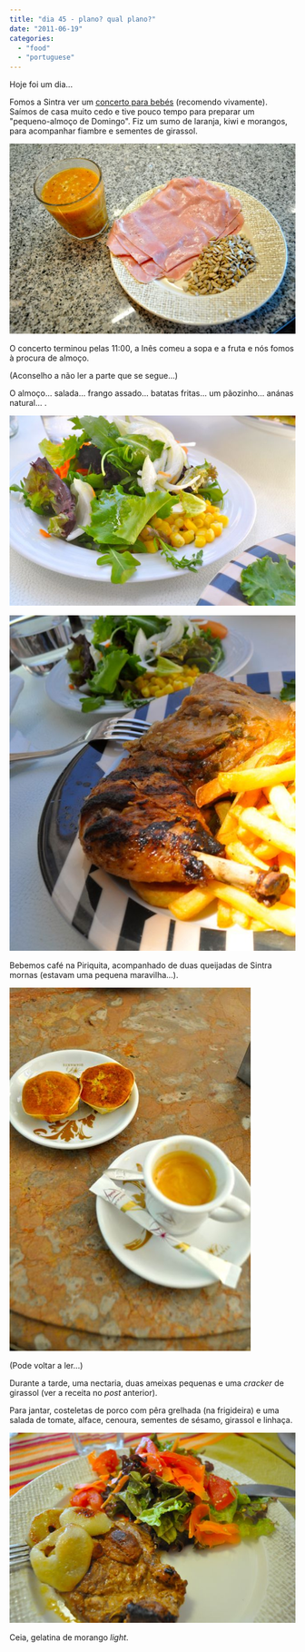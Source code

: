 ```yaml
---
title: "dia 45 - plano? qual plano?"
date: "2011-06-19"
categories: 
  - "food"
  - "portuguese"
---
```


Hoje foi um dia...  
  
Fomos a Sintra ver um [concerto para bebés](http://www.concertosparabebes.com/) (recomendo vivamente). Saímos de casa muito cedo e tive pouco tempo para preparar um "pequeno-almoço de Domingo". Fiz um sumo de laranja, kiwi e morangos, para acompanhar fiambre e sementes de girassol.  
  

[![](images/Cozinha+de+Caverna+-+1132.jpg)](http://4.bp.blogspot.com/-Ys-oA2MNBMI/Tf5hb2yDlWI/AAAAAAAAEO0/D1gjHFZBaE0/s1600/Cozinha+de+Caverna+-+1132.jpg)

  
O concerto terminou pelas 11:00, a Inês comeu a sopa e a fruta e nós fomos à procura de almoço.  
  
(Aconselho a não ler a parte que se segue...)  
  
O almoço... salada... frango assado... batatas fritas... um pãozinho... anánas natural... .  
  

[![](images/Cozinha+de+Caverna+-+1135.jpg)](http://2.bp.blogspot.com/-_9JyYuGtm38/Tf5hcKtol_I/AAAAAAAAEO4/lmyYXxrmFTA/s1600/Cozinha+de+Caverna+-+1135.jpg)

  

[![](images/Cozinha+de+Caverna+-+1137.jpg)](http://1.bp.blogspot.com/-jnNCY9gvnkE/Tf5hcnxLFWI/AAAAAAAAEO8/r6_SOLzBIXk/s1600/Cozinha+de+Caverna+-+1137.jpg)

  
Bebemos café na Piriquita, acompanhado de duas queijadas de Sintra mornas (estavam uma pequena maravilha...).  
  

[![](images/Cozinha+de+Caverna+-+1140.jpg)](http://1.bp.blogspot.com/-j_7k08X1ciY/Tf5hdJHt_mI/AAAAAAAAEPA/cLsMQfdLis4/s1600/Cozinha+de+Caverna+-+1140.jpg)

  

(Pode voltar a ler...)

  

Durante a tarde, uma nectaria, duas ameixas pequenas e uma _cracker_ de girassol (ver a receita no _post_ anterior).

  

Para jantar, costeletas de porco com pêra grelhada (na frigideira) e uma salada de tomate, alface, cenoura, sementes de sésamo, girassol e linhaça.

  

[![](images/Cozinha+de+Caverna+-+1142.jpg)](http://3.bp.blogspot.com/-Nc84eWrBvco/Tf5hdsblCaI/AAAAAAAAEPE/AuCuO8tLsXY/s1600/Cozinha+de+Caverna+-+1142.jpg)

  

Ceia, gelatina de morango _light_.
